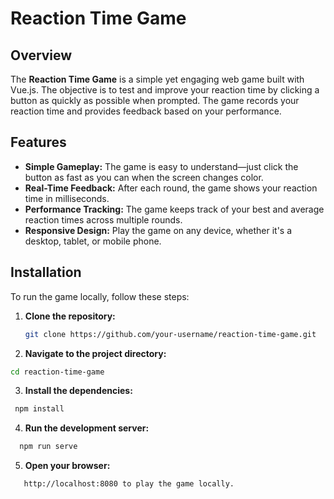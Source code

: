 # Reaction Time Game

## Overview

The **Reaction Time Game** is a simple yet engaging web game built with Vue.js. The objective is to test and improve your reaction time by clicking a button as quickly as possible when prompted. The game records your reaction time and provides feedback based on your performance.

## Features

- **Simple Gameplay:** The game is easy to understand—just click the button as fast as you can when the screen changes color.
- **Real-Time Feedback:** After each round, the game shows your reaction time in milliseconds.
- **Performance Tracking:** The game keeps track of your best and average reaction times across multiple rounds.
- **Responsive Design:** Play the game on any device, whether it's a desktop, tablet, or mobile phone.

## Installation

To run the game locally, follow these steps:

1. **Clone the repository:**

   ```bash
   git clone https://github.com/your-username/reaction-time-game.git
   ```
2. **Navigate to the project directory:**

  ```bash
  cd reaction-time-game
  ```

3. **Install the dependencies:**

 ```bash
  npm install
 ```

4. **Run the development server:**
```bash
  npm run serve
  ```

5. **Open your browser:**
```bash
   http://localhost:8080 to play the game locally.
   ```
